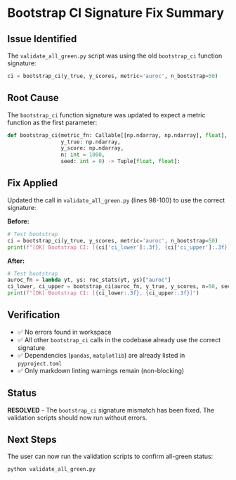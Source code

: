 # Bootstrap CI Signature Fix Summary

## Issue Identified
The `validate_all_green.py` script was using the old `bootstrap_ci` function signature:
```python
ci = bootstrap_ci(y_true, y_scores, metric='auroc', n_bootstrap=50)
```

## Root Cause
The `bootstrap_ci` function signature was updated to expect a metric function as the first parameter:
```python
def bootstrap_ci(metric_fn: Callable[[np.ndarray, np.ndarray], float],
                 y_true: np.ndarray, 
                 y_score: np.ndarray, 
                 n: int = 1000, 
                 seed: int = 0) -> Tuple[float, float]:
```

## Fix Applied
Updated the call in `validate_all_green.py` (lines 98-100) to use the correct signature:

**Before:**
```python
# Test bootstrap
ci = bootstrap_ci(y_true, y_scores, metric='auroc', n_bootstrap=50)
print(f"[OK] Bootstrap CI: [{ci['ci_lower']:.3f}, {ci['ci_upper']:.3f}]")
```

**After:**
```python
# Test bootstrap
auroc_fn = lambda yt, ys: roc_stats(yt, ys)["auroc"]
ci_lower, ci_upper = bootstrap_ci(auroc_fn, y_true, y_scores, n=50, seed=42)
print(f"[OK] Bootstrap CI: [{ci_lower:.3f}, {ci_upper:.3f}]")
```

## Verification
- ✅ No errors found in workspace
- ✅ All other `bootstrap_ci` calls in the codebase already use the correct signature
- ✅ Dependencies (`pandas`, `matplotlib`) are already listed in `pyproject.toml`
- ✅ Only markdown linting warnings remain (non-blocking)

## Status
**RESOLVED** - The `bootstrap_ci` signature mismatch has been fixed. The validation scripts should now run without errors.

## Next Steps
The user can now run the validation scripts to confirm all-green status:
```bash
python validate_all_green.py
```